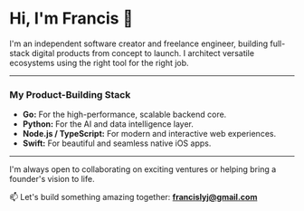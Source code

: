 # Hi, I'm Francis 👋

I'm an independent software creator and freelance engineer, building full-stack digital products from concept to launch. I architect versatile ecosystems using the right tool for the right job.

---

### My Product-Building Stack

-   **Go:** For the high-performance, scalable backend core.
-   **Python:** For the AI and data intelligence layer.
-   **Node.js / TypeScript:** For modern and interactive web experiences.
-   **Swift:** For beautiful and seamless native iOS apps.

---

I'm always open to collaborating on exciting ventures or helping bring a founder's vision to life.

📫 Let's build something amazing together: **francislyj@gmail.com**
